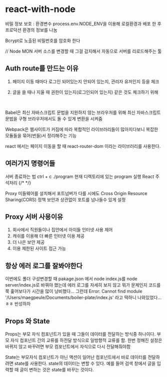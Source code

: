# react-with-node

비밀 정보 보호 : 환경변수 process.env.NODE_ENV을 이용해
로컬환경과 배포 한 후 프로덕션 환경의 정보를 나눔

Bcrypt로 노출된 비밀번호를 암호화 한다

// Node MON 서버 소스를 변경할 때 그걸 감지해서 자동으로 서버를 리로드해주는 툴

## Auth route를 만드는 이유

1. 페이지 이동 때마다 로그인 되어있는지 안되어 있는지, 관리자 유저인지 등을 체크

2. 글을 쓸 때나 지울 때 권한이 있는지(로그인되어 있는지) 같은 것도 체크하기 위해

<br />

Babel은 최신 자바스크립트 문법을 지원하지 않는 브라우저를 위해 최신 자바스크립트 문법을 구형 브라우저에서도 돌 수 있게 변환을 시켜줌

Webpack은 웹사이트가 커짐에 따라 복합적인 라이브러리들이 많아지다보니 복잡한 모듈들을 묶어(번들)서 정리해주는 기능

react 에서는 페이지 이동을 할 때 react-router-dom 이라는 라이브러리를 사용한다.

## 여러가지 명령어들

서버 종료하는 법 ctrl + c
./program 현재 디렉토리에 있는 program 실행
React 주석처리 {/\* \*/}
<br />

Proxy 미들웨어를 설치해서 포트넘버가 다를 시에도 Cross Origin Resource Sharing(CORS) 정책 보안과 상관없이 포트를 넘나들수 있게 설정
<br />

## Proxy 서버 사용이유

1. 회사에서 직원들이나 집안에서 아이들 인터넷 사용 제어
2. 캐쉬를 이용해 더 빠른 인터넷 이용 제공
3. 더 나은 보안 제공
4. 이용 제한된 사이트 접근 가능
   <br/>

## 항상 에러 로그를 잘봐야한다

이번에도 폴더 구성변경할 때 pakage.json 에서 node index.js를 node server/index.js로 바꿔야 했는데 에러 로그를 자세히 보지 않고 뭐가 문제인지 코드를 쭉 훑어보다가 시간을 많이 낭비했다...
그런데 Error: Cannot find module '/Users/maegpeule/Documents/boiler-plate/index.js' 라고 떡하니 나와있었다...ㅎㅎ 반성하자
<br/>

## Props 와 State

Props는 부모 자식 컴포넌트가 있을 때 그들이 데이터를 전달하는 방식중 하나이다.
부모 자식 컴포넌트 간의 교류를 하전달 방식으로 일방향적 교류를 함.
한번 정해진 설정은 바뀌지 않고 바꾸려면 부모 컴포넌트에서 자식으로 다시 전달해줘야함

State는 부모자식 컴포넌트가 아닌 액션이 일어난 컴포넌트에서 바로 데이터를 전달하려면 state를 사용한다.
state의 데이터는 변할 수 있다.
예를 들어 검색 창에서 글을 입력할 때 글이 변하는 것은 state를 바꾸는 것이다.
<br/>
